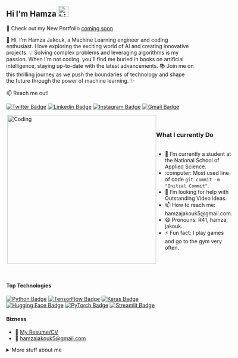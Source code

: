## Hi I'm Hamza <img src="https://user-images.githubusercontent.com/1303154/88677602-1635ba80-d120-11ea-84d8-d263ba5fc3c0.gif" width="28px" height="28px" alt="hi">

🚀 Check out my New Portfolio [coming soon](https://isleaboud.com)

👋 Hi, I'm Hamza Jakouk, a Machine Learning engineer and coding enthusiast. I love exploring the exciting world of AI and creating innovative projects. 💡 Solving complex problems and leveraging algorithms is my passion. When I'm not coding, you'll find me buried in books on artificial intelligence, staying up-to-date with the latest advancements. 📚 Join me on this thrilling journey as we push the boundaries of technology and shape the future through the power of machine learning. ✨

:mailbox: Reach me out!

[![Twitter Badge](https://img.shields.io/badge/-@Jakouk-1ca0f1?style=flat&labelColor=1ca0f1&logo=twitter&logoColor=white&link=https://twitter.com/HJakouk)](https://twitter.com/HJakouk) [![Linkedin Badge](https://img.shields.io/badge/-Hamza-0e76a8?style=flat&labelColor=0e76a8&logo=linkedin&logoColor=white)](https://www.linkedin.com/in/hamza-jakouk-5b4304202/) [![Instagram Badge](https://img.shields.io/badge/-@hamzajakouk-e84393?style=flat&labelColor=e84393&logo=instagram&logoColor=white)](https://www.instagram.com/hamzajakouk5/) [![Gmail Badge](https://img.shields.io/badge/-hamzajakouk-c0392b?style=flat&labelColor=c0392b&logo=gmail&logoColor=white)](mailto:hamzajakouk5@gmail.com)

<!-- TODO: Add last video link -->

<div style="display: flex; align-items: center;">
  <img src="https://cdn.dribbble.com/users/1162077/screenshots/3848914/programmer.gif" alt="Coding" width="400" align="right" />
  <div>
    <h3>What I currently Do</h3>
    <ul>
      <br>
      <li>🔭 I’m currently a student at the National School of Applied Science.</li>
      <li>:computer: Most used line of code <code>git commit -m "Initial Commit"</code>.</li>
      <li>🤔 I’m looking for help with Outstanding Video ideas.</li>
      <li>📫 How to reach me: hamzajakouk5@gmail.com.</li>
      <li>😄 Pronouns: R41, hamza, jakouk.</li>
      <li>⚡ Fun fact: I play games and go to the gym very often.</li>
    </ul>
  </div>
</div>

<br /> <!-- Add an empty line here -->
#### Top Technologies

<!-- TODO: Make technologies links takes you to repositories -->

[![Python Badge](https://img.shields.io/badge/-Python-3776AB?style=for-the-badge&labelColor=black&logo=python&logoColor=3776AB)](#) [![TensorFlow Badge](https://img.shields.io/badge/-TensorFlow-FF6F00?style=for-the-badge&labelColor=black&logo=tensorflow&logoColor=FF6F00)](#) [![Keras Badge](https://img.shields.io/badge/-Keras-D00000?style=for-the-badge&labelColor=black&logo=keras&logoColor=D00000)](#) [![Hugging Face Badge](https://img.shields.io/badge/-Hugging%20Face-0B5FFF?style=for-the-badge&labelColor=black&logo=hugging%20face&logoColor=0B5FFF)](#) [![PyTorch Badge](https://img.shields.io/badge/-PyTorch-EE4C2C?style=for-the-badge&labelColor=black&logo=pytorch&logoColor=EE4C2C)](#) [![Streamlit Badge](https://img.shields.io/badge/-Streamlit-FF4B4B?style=for-the-badge&labelColor=black&logo=streamlit&logoColor=FF4B4B)](#)

#### Bizness
- :paperclip: [My Resume/CV](https://github.com/hamzajakouk/divers/blob/main/Cv_E%20(2)(1).pdf)
- :email: hamzajakouk5@gmail.com

<details>
<summary>
  More stuff about me
</summary>

<!--END_SECTION:waka-->

#### Github Stats

![Hamza Jakouk's GitHub stats](https://github-readme-stats.vercel.app/api?username=hamzajakouk&count_private=true&theme=tokyonight&hide=contribs,prs)
